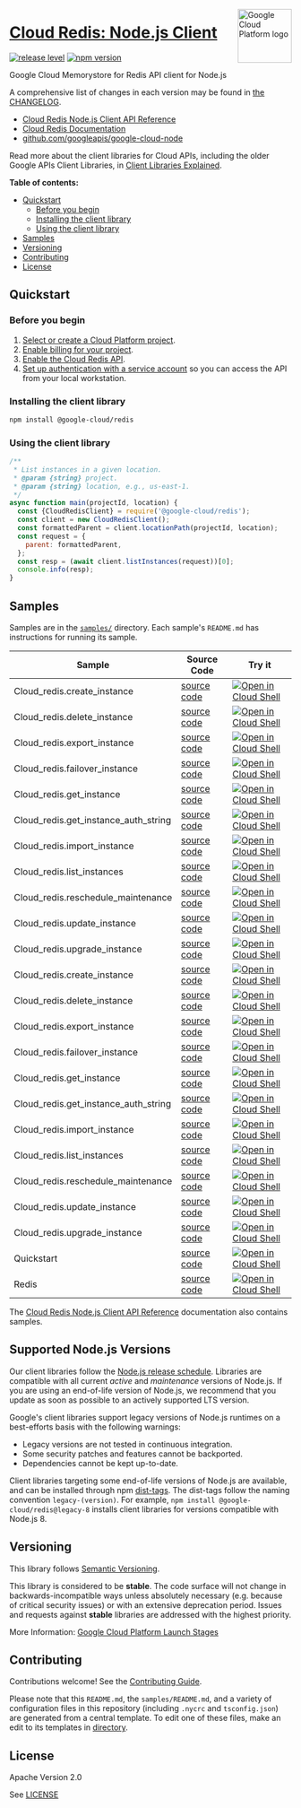 [//]: # "This README.md file is auto-generated, all changes to this file will be lost."
[//]: # "To regenerate it, use `python -m synthtool`."
<img src="https://avatars2.githubusercontent.com/u/2810941?v=3&s=96" alt="Google Cloud Platform logo" title="Google Cloud Platform" align="right" height="96" width="96"/>

# [Cloud Redis: Node.js Client](https://github.com/googleapis/google-cloud-node)

[![release level](https://img.shields.io/badge/release%20level-stable-brightgreen.svg?style=flat)](https://cloud.google.com/terms/launch-stages)
[![npm version](https://img.shields.io/npm/v/@google-cloud/redis.svg)](https://www.npmjs.org/package/@google-cloud/redis)




Google Cloud Memorystore for Redis API client for Node.js


A comprehensive list of changes in each version may be found in
[the CHANGELOG](https://github.com/googleapis/google-cloud-node/blob/main/CHANGELOG.md).

* [Cloud Redis Node.js Client API Reference][client-docs]
* [Cloud Redis Documentation][product-docs]
* [github.com/googleapis/google-cloud-node](https://github.com/googleapis/google-cloud-node)

Read more about the client libraries for Cloud APIs, including the older
Google APIs Client Libraries, in [Client Libraries Explained][explained].

[explained]: https://cloud.google.com/apis/docs/client-libraries-explained

**Table of contents:**


* [Quickstart](#quickstart)
  * [Before you begin](#before-you-begin)
  * [Installing the client library](#installing-the-client-library)
  * [Using the client library](#using-the-client-library)
* [Samples](#samples)
* [Versioning](#versioning)
* [Contributing](#contributing)
* [License](#license)

## Quickstart

### Before you begin

1.  [Select or create a Cloud Platform project][projects].
1.  [Enable billing for your project][billing].
1.  [Enable the Cloud Redis API][enable_api].
1.  [Set up authentication with a service account][auth] so you can access the
    API from your local workstation.

### Installing the client library

```bash
npm install @google-cloud/redis
```


### Using the client library

```javascript
/**
 * List instances in a given location.
 * @param {string} project.
 * @param {string} location, e.g., us-east-1.
 */
async function main(projectId, location) {
  const {CloudRedisClient} = require('@google-cloud/redis');
  const client = new CloudRedisClient();
  const formattedParent = client.locationPath(projectId, location);
  const request = {
    parent: formattedParent,
  };
  const resp = (await client.listInstances(request))[0];
  console.info(resp);
}

```



## Samples

Samples are in the [`samples/`](https://github.com/googleapis/google-cloud-node/tree/main/samples) directory. Each sample's `README.md` has instructions for running its sample.

| Sample                      | Source Code                       | Try it |
| --------------------------- | --------------------------------- | ------ |
| Cloud_redis.create_instance | [source code](https://github.com/googleapis/google-cloud-node/blob/main/packages/google-cloud-redis/samples/generated/v1/cloud_redis.create_instance.js) | [![Open in Cloud Shell][shell_img]](https://console.cloud.google.com/cloudshell/open?git_repo=https://github.com/googleapis/google-cloud-node&page=editor&open_in_editor=packages/google-cloud-redis/samples/generated/v1/cloud_redis.create_instance.js,samples/README.md) |
| Cloud_redis.delete_instance | [source code](https://github.com/googleapis/google-cloud-node/blob/main/packages/google-cloud-redis/samples/generated/v1/cloud_redis.delete_instance.js) | [![Open in Cloud Shell][shell_img]](https://console.cloud.google.com/cloudshell/open?git_repo=https://github.com/googleapis/google-cloud-node&page=editor&open_in_editor=packages/google-cloud-redis/samples/generated/v1/cloud_redis.delete_instance.js,samples/README.md) |
| Cloud_redis.export_instance | [source code](https://github.com/googleapis/google-cloud-node/blob/main/packages/google-cloud-redis/samples/generated/v1/cloud_redis.export_instance.js) | [![Open in Cloud Shell][shell_img]](https://console.cloud.google.com/cloudshell/open?git_repo=https://github.com/googleapis/google-cloud-node&page=editor&open_in_editor=packages/google-cloud-redis/samples/generated/v1/cloud_redis.export_instance.js,samples/README.md) |
| Cloud_redis.failover_instance | [source code](https://github.com/googleapis/google-cloud-node/blob/main/packages/google-cloud-redis/samples/generated/v1/cloud_redis.failover_instance.js) | [![Open in Cloud Shell][shell_img]](https://console.cloud.google.com/cloudshell/open?git_repo=https://github.com/googleapis/google-cloud-node&page=editor&open_in_editor=packages/google-cloud-redis/samples/generated/v1/cloud_redis.failover_instance.js,samples/README.md) |
| Cloud_redis.get_instance | [source code](https://github.com/googleapis/google-cloud-node/blob/main/packages/google-cloud-redis/samples/generated/v1/cloud_redis.get_instance.js) | [![Open in Cloud Shell][shell_img]](https://console.cloud.google.com/cloudshell/open?git_repo=https://github.com/googleapis/google-cloud-node&page=editor&open_in_editor=packages/google-cloud-redis/samples/generated/v1/cloud_redis.get_instance.js,samples/README.md) |
| Cloud_redis.get_instance_auth_string | [source code](https://github.com/googleapis/google-cloud-node/blob/main/packages/google-cloud-redis/samples/generated/v1/cloud_redis.get_instance_auth_string.js) | [![Open in Cloud Shell][shell_img]](https://console.cloud.google.com/cloudshell/open?git_repo=https://github.com/googleapis/google-cloud-node&page=editor&open_in_editor=packages/google-cloud-redis/samples/generated/v1/cloud_redis.get_instance_auth_string.js,samples/README.md) |
| Cloud_redis.import_instance | [source code](https://github.com/googleapis/google-cloud-node/blob/main/packages/google-cloud-redis/samples/generated/v1/cloud_redis.import_instance.js) | [![Open in Cloud Shell][shell_img]](https://console.cloud.google.com/cloudshell/open?git_repo=https://github.com/googleapis/google-cloud-node&page=editor&open_in_editor=packages/google-cloud-redis/samples/generated/v1/cloud_redis.import_instance.js,samples/README.md) |
| Cloud_redis.list_instances | [source code](https://github.com/googleapis/google-cloud-node/blob/main/packages/google-cloud-redis/samples/generated/v1/cloud_redis.list_instances.js) | [![Open in Cloud Shell][shell_img]](https://console.cloud.google.com/cloudshell/open?git_repo=https://github.com/googleapis/google-cloud-node&page=editor&open_in_editor=packages/google-cloud-redis/samples/generated/v1/cloud_redis.list_instances.js,samples/README.md) |
| Cloud_redis.reschedule_maintenance | [source code](https://github.com/googleapis/google-cloud-node/blob/main/packages/google-cloud-redis/samples/generated/v1/cloud_redis.reschedule_maintenance.js) | [![Open in Cloud Shell][shell_img]](https://console.cloud.google.com/cloudshell/open?git_repo=https://github.com/googleapis/google-cloud-node&page=editor&open_in_editor=packages/google-cloud-redis/samples/generated/v1/cloud_redis.reschedule_maintenance.js,samples/README.md) |
| Cloud_redis.update_instance | [source code](https://github.com/googleapis/google-cloud-node/blob/main/packages/google-cloud-redis/samples/generated/v1/cloud_redis.update_instance.js) | [![Open in Cloud Shell][shell_img]](https://console.cloud.google.com/cloudshell/open?git_repo=https://github.com/googleapis/google-cloud-node&page=editor&open_in_editor=packages/google-cloud-redis/samples/generated/v1/cloud_redis.update_instance.js,samples/README.md) |
| Cloud_redis.upgrade_instance | [source code](https://github.com/googleapis/google-cloud-node/blob/main/packages/google-cloud-redis/samples/generated/v1/cloud_redis.upgrade_instance.js) | [![Open in Cloud Shell][shell_img]](https://console.cloud.google.com/cloudshell/open?git_repo=https://github.com/googleapis/google-cloud-node&page=editor&open_in_editor=packages/google-cloud-redis/samples/generated/v1/cloud_redis.upgrade_instance.js,samples/README.md) |
| Cloud_redis.create_instance | [source code](https://github.com/googleapis/google-cloud-node/blob/main/packages/google-cloud-redis/samples/generated/v1beta1/cloud_redis.create_instance.js) | [![Open in Cloud Shell][shell_img]](https://console.cloud.google.com/cloudshell/open?git_repo=https://github.com/googleapis/google-cloud-node&page=editor&open_in_editor=packages/google-cloud-redis/samples/generated/v1beta1/cloud_redis.create_instance.js,samples/README.md) |
| Cloud_redis.delete_instance | [source code](https://github.com/googleapis/google-cloud-node/blob/main/packages/google-cloud-redis/samples/generated/v1beta1/cloud_redis.delete_instance.js) | [![Open in Cloud Shell][shell_img]](https://console.cloud.google.com/cloudshell/open?git_repo=https://github.com/googleapis/google-cloud-node&page=editor&open_in_editor=packages/google-cloud-redis/samples/generated/v1beta1/cloud_redis.delete_instance.js,samples/README.md) |
| Cloud_redis.export_instance | [source code](https://github.com/googleapis/google-cloud-node/blob/main/packages/google-cloud-redis/samples/generated/v1beta1/cloud_redis.export_instance.js) | [![Open in Cloud Shell][shell_img]](https://console.cloud.google.com/cloudshell/open?git_repo=https://github.com/googleapis/google-cloud-node&page=editor&open_in_editor=packages/google-cloud-redis/samples/generated/v1beta1/cloud_redis.export_instance.js,samples/README.md) |
| Cloud_redis.failover_instance | [source code](https://github.com/googleapis/google-cloud-node/blob/main/packages/google-cloud-redis/samples/generated/v1beta1/cloud_redis.failover_instance.js) | [![Open in Cloud Shell][shell_img]](https://console.cloud.google.com/cloudshell/open?git_repo=https://github.com/googleapis/google-cloud-node&page=editor&open_in_editor=packages/google-cloud-redis/samples/generated/v1beta1/cloud_redis.failover_instance.js,samples/README.md) |
| Cloud_redis.get_instance | [source code](https://github.com/googleapis/google-cloud-node/blob/main/packages/google-cloud-redis/samples/generated/v1beta1/cloud_redis.get_instance.js) | [![Open in Cloud Shell][shell_img]](https://console.cloud.google.com/cloudshell/open?git_repo=https://github.com/googleapis/google-cloud-node&page=editor&open_in_editor=packages/google-cloud-redis/samples/generated/v1beta1/cloud_redis.get_instance.js,samples/README.md) |
| Cloud_redis.get_instance_auth_string | [source code](https://github.com/googleapis/google-cloud-node/blob/main/packages/google-cloud-redis/samples/generated/v1beta1/cloud_redis.get_instance_auth_string.js) | [![Open in Cloud Shell][shell_img]](https://console.cloud.google.com/cloudshell/open?git_repo=https://github.com/googleapis/google-cloud-node&page=editor&open_in_editor=packages/google-cloud-redis/samples/generated/v1beta1/cloud_redis.get_instance_auth_string.js,samples/README.md) |
| Cloud_redis.import_instance | [source code](https://github.com/googleapis/google-cloud-node/blob/main/packages/google-cloud-redis/samples/generated/v1beta1/cloud_redis.import_instance.js) | [![Open in Cloud Shell][shell_img]](https://console.cloud.google.com/cloudshell/open?git_repo=https://github.com/googleapis/google-cloud-node&page=editor&open_in_editor=packages/google-cloud-redis/samples/generated/v1beta1/cloud_redis.import_instance.js,samples/README.md) |
| Cloud_redis.list_instances | [source code](https://github.com/googleapis/google-cloud-node/blob/main/packages/google-cloud-redis/samples/generated/v1beta1/cloud_redis.list_instances.js) | [![Open in Cloud Shell][shell_img]](https://console.cloud.google.com/cloudshell/open?git_repo=https://github.com/googleapis/google-cloud-node&page=editor&open_in_editor=packages/google-cloud-redis/samples/generated/v1beta1/cloud_redis.list_instances.js,samples/README.md) |
| Cloud_redis.reschedule_maintenance | [source code](https://github.com/googleapis/google-cloud-node/blob/main/packages/google-cloud-redis/samples/generated/v1beta1/cloud_redis.reschedule_maintenance.js) | [![Open in Cloud Shell][shell_img]](https://console.cloud.google.com/cloudshell/open?git_repo=https://github.com/googleapis/google-cloud-node&page=editor&open_in_editor=packages/google-cloud-redis/samples/generated/v1beta1/cloud_redis.reschedule_maintenance.js,samples/README.md) |
| Cloud_redis.update_instance | [source code](https://github.com/googleapis/google-cloud-node/blob/main/packages/google-cloud-redis/samples/generated/v1beta1/cloud_redis.update_instance.js) | [![Open in Cloud Shell][shell_img]](https://console.cloud.google.com/cloudshell/open?git_repo=https://github.com/googleapis/google-cloud-node&page=editor&open_in_editor=packages/google-cloud-redis/samples/generated/v1beta1/cloud_redis.update_instance.js,samples/README.md) |
| Cloud_redis.upgrade_instance | [source code](https://github.com/googleapis/google-cloud-node/blob/main/packages/google-cloud-redis/samples/generated/v1beta1/cloud_redis.upgrade_instance.js) | [![Open in Cloud Shell][shell_img]](https://console.cloud.google.com/cloudshell/open?git_repo=https://github.com/googleapis/google-cloud-node&page=editor&open_in_editor=packages/google-cloud-redis/samples/generated/v1beta1/cloud_redis.upgrade_instance.js,samples/README.md) |
| Quickstart | [source code](https://github.com/googleapis/google-cloud-node/blob/main/packages/google-cloud-redis/samples/quickstart.js) | [![Open in Cloud Shell][shell_img]](https://console.cloud.google.com/cloudshell/open?git_repo=https://github.com/googleapis/google-cloud-node&page=editor&open_in_editor=packages/google-cloud-redis/samples/quickstart.js,samples/README.md) |
| Redis | [source code](https://github.com/googleapis/google-cloud-node/blob/main/packages/google-cloud-redis/samples/system-test/redis.js) | [![Open in Cloud Shell][shell_img]](https://console.cloud.google.com/cloudshell/open?git_repo=https://github.com/googleapis/google-cloud-node&page=editor&open_in_editor=packages/google-cloud-redis/samples/system-test/redis.js,samples/README.md) |



The [Cloud Redis Node.js Client API Reference][client-docs] documentation
also contains samples.

## Supported Node.js Versions

Our client libraries follow the [Node.js release schedule](https://nodejs.org/en/about/releases/).
Libraries are compatible with all current _active_ and _maintenance_ versions of
Node.js.
If you are using an end-of-life version of Node.js, we recommend that you update
as soon as possible to an actively supported LTS version.

Google's client libraries support legacy versions of Node.js runtimes on a
best-efforts basis with the following warnings:

* Legacy versions are not tested in continuous integration.
* Some security patches and features cannot be backported.
* Dependencies cannot be kept up-to-date.

Client libraries targeting some end-of-life versions of Node.js are available, and
can be installed through npm [dist-tags](https://docs.npmjs.com/cli/dist-tag).
The dist-tags follow the naming convention `legacy-(version)`.
For example, `npm install @google-cloud/redis@legacy-8` installs client libraries
for versions compatible with Node.js 8.

## Versioning

This library follows [Semantic Versioning](http://semver.org/).



This library is considered to be **stable**. The code surface will not change in backwards-incompatible ways
unless absolutely necessary (e.g. because of critical security issues) or with
an extensive deprecation period. Issues and requests against **stable** libraries
are addressed with the highest priority.






More Information: [Google Cloud Platform Launch Stages][launch_stages]

[launch_stages]: https://cloud.google.com/terms/launch-stages

## Contributing

Contributions welcome! See the [Contributing Guide](https://github.com/googleapis/google-cloud-node/blob/main/CONTRIBUTING.md).

Please note that this `README.md`, the `samples/README.md`,
and a variety of configuration files in this repository (including `.nycrc` and `tsconfig.json`)
are generated from a central template. To edit one of these files, make an edit
to its templates in
[directory](https://github.com/googleapis/synthtool).

## License

Apache Version 2.0

See [LICENSE](https://github.com/googleapis/google-cloud-node/blob/main/LICENSE)

[client-docs]: https://cloud.google.com/nodejs/docs/reference/redis/latest
[product-docs]: https://cloud.google.com/memorystore/docs/redis/
[shell_img]: https://gstatic.com/cloudssh/images/open-btn.png
[projects]: https://console.cloud.google.com/project
[billing]: https://support.google.com/cloud/answer/6293499#enable-billing
[enable_api]: https://console.cloud.google.com/flows/enableapi?apiid=redis.googleapis.com
[auth]: https://cloud.google.com/docs/authentication/getting-started
